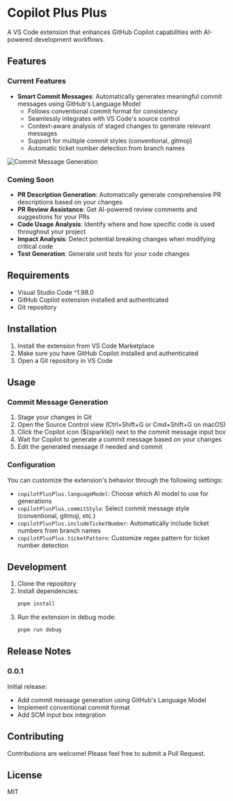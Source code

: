 # Copilot Plus Plus

A VS Code extension that enhances GitHub Copilot capabilities with AI-powered development workflows.

## Features

### Current Features

- **Smart Commit Messages**: Automatically generates meaningful commit messages using GitHub's Language Model
  - Follows conventional commit format for consistency
  - Seamlessly integrates with VS Code's source control
  - Context-aware analysis of staged changes to generate relevant messages
  - Support for multiple commit styles (conventional, gitmoji)
  - Automatic ticket number detection from branch names

![Commit Message Generation](images/commit-message.gif)

### Coming Soon

- **PR Description Generation**: Automatically generate comprehensive PR descriptions based on your changes
- **PR Review Assistance**: Get AI-powered review comments and suggestions for your PRs
- **Code Usage Analysis**: Identify where and how specific code is used throughout your project
- **Impact Analysis**: Detect potential breaking changes when modifying critical code
- **Test Generation**: Generate unit tests for your code changes

## Requirements

- Visual Studio Code ^1.98.0
- GitHub Copilot extension installed and authenticated
- Git repository

## Installation

1. Install the extension from VS Code Marketplace
2. Make sure you have GitHub Copilot installed and authenticated
3. Open a Git repository in VS Code

## Usage

### Commit Message Generation

1. Stage your changes in Git
2. Open the Source Control view (Ctrl+Shift+G or Cmd+Shift+G on macOS)
3. Click the Copilot icon ($(sparkle)) next to the commit message input box
4. Wait for Copilot to generate a commit message based on your changes
5. Edit the generated message if needed and commit

### Configuration

You can customize the extension's behavior through the following settings:

- `copilotPlusPlus.languageModel`: Choose which AI model to use for generations
- `copilotPlusPlus.commitStyle`: Select commit message style (conventional, gitmoji, etc.)
- `copilotPlusPlus.includeTicketNumber`: Automatically include ticket numbers from branch names
- `copilotPlusPlus.ticketPattern`: Customize regex pattern for ticket number detection

## Development

1. Clone the repository
2. Install dependencies:
   ```bash
   pnpm install
   ```
3. Run the extension in debug mode:
   ```bash
   pnpm run debug
   ```

## Release Notes

### 0.0.1

Initial release:
- Add commit message generation using GitHub's Language Model
- Implement conventional commit format
- Add SCM input box integration

## Contributing

Contributions are welcome! Please feel free to submit a Pull Request.

## License

MIT
